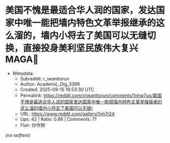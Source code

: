 # 美国不愧是最适合华人润的国家，发达国家中唯一能把墙内特色文革举报继承的这么溜的，墙内小将去了美国可以无缝切换，直接投身美利坚民族伟大复兴MAGA🐶

- Metadata:
  - Subreddit: r_iwanttorun
  - Author: Academic_Dig_3399
  - Created: 2025-09-15 19:53:30 UTC
  - Permalink: https://reddit.com/r/iwanttorun/comments/1nhw7us/美国不愧是最适合华人润的国家发达国家中唯一能把墙内特色文革举报继承的这么溜的墙内小将去了美国可以无缝/
  - URL: https://www.reddit.com/gallery/1nh7t2d
  - Ups: 42 | Ratio: 0.86 | Comments: 71
  - Flair: 炒作狗

_(no selftext)_
